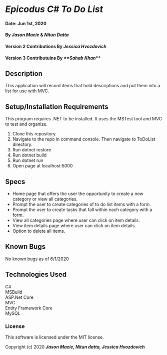 # _Epicodus C# To Do List_

#### Date: Jun 1st, 2020
#### By _**Jason Macie**_ & _**Nitun Datta**_
#### Version 2 Contributions By _**Jessica Hvozdovich**_
#### Version 3 Contributuins By _**Sahab Khan_**

## Description

This application will record items that hold descriptions and put them into a list for use with MVC.

## Setup/Installation Requirements

This program requires .NET to be installed. It uses the MSTest tool and MVC to test and organize.

1. Clone this repository
2. Navigate to the repo in command console. Then navigate to ToDoList directory.
3. Run dotnet restore
4. Run dotnet build
5. Run dotnet run
6. Open page at localhost:5000

## Specs

* Home page that offers the user the opportunity to create a new category or view all categories.
* Prompt the user to create categories of to do list items with a form.
* Prompt the user to create tasks that fall within each category with a form.
* View all categories page where user can click on item details.
* View item details page where user can click on item details.
* Option to delete all items.

## Known Bugs

No known bugs as of 6/1/2020

## Technologies Used

C#</br>
MSBuild</br>
ASP.Net Core</br>
MVC</br>
Entity Framework Core</br>
MySQL

### License

This software is licensed under the MIT license.

Copyright (c) 2020 **_Jason Macie, Nitun datta, Jessica Hvozdovich_**